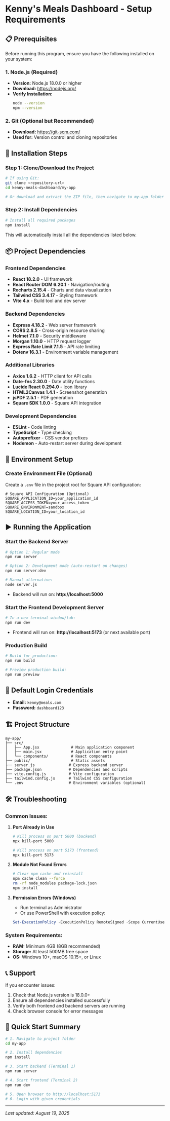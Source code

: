 # Kenny's Meals Dashboard - Setup Requirements

## 📋 Prerequisites

Before running this program, ensure you have the following installed on your system:

### 1. **Node.js (Required)**
- **Version:** Node.js 18.0.0 or higher
- **Download:** https://nodejs.org/
- **Verify Installation:**
  ```bash
  node --version
  npm --version
  ```

### 2. **Git (Optional but Recommended)**
- **Download:** https://git-scm.com/
- **Used for:** Version control and cloning repositories

## 🚀 Installation Steps

### Step 1: Clone/Download the Project
```bash
# If using Git:
git clone <repository-url>
cd kenny-meals-dashboard/my-app

# Or download and extract the ZIP file, then navigate to my-app folder
```

### Step 2: Install Dependencies
```bash
# Install all required packages
npm install
```

This will automatically install all the dependencies listed below.

## 📦 Project Dependencies

### **Frontend Dependencies**
- **React 18.2.0** - UI framework
- **React Router DOM 6.20.1** - Navigation/routing
- **Recharts 2.15.4** - Charts and data visualization
- **Tailwind CSS 3.4.17** - Styling framework
- **Vite 4.x** - Build tool and dev server

### **Backend Dependencies**
- **Express 4.18.2** - Web server framework
- **CORS 2.8.5** - Cross-origin resource sharing
- **Helmet 7.1.0** - Security middleware
- **Morgan 1.10.0** - HTTP request logger
- **Express Rate Limit 7.1.5** - API rate limiting
- **Dotenv 16.3.1** - Environment variable management

### **Additional Libraries**
- **Axios 1.6.2** - HTTP client for API calls
- **Date-fns 2.30.0** - Date utility functions
- **Lucide React 0.294.0** - Icon library
- **HTML2Canvas 1.4.1** - Screenshot generation
- **jsPDF 2.5.1** - PDF generation
- **Square SDK 1.0.0** - Square API integration

### **Development Dependencies**
- **ESLint** - Code linting
- **TypeScript** - Type checking
- **Autoprefixer** - CSS vendor prefixes
- **Nodemon** - Auto-restart server during development

## 🔧 Environment Setup

### Create Environment File (Optional)
Create a `.env` file in the project root for Square API configuration:
```env
# Square API Configuration (Optional)
SQUARE_APPLICATION_ID=your_application_id
SQUARE_ACCESS_TOKEN=your_access_token
SQUARE_ENVIRONMENT=sandbox
SQUARE_LOCATION_ID=your_location_id
```

## ▶️ Running the Application

### Start the Backend Server
```bash
# Option 1: Regular mode
npm run server

# Option 2: Development mode (auto-restart on changes)
npm run server:dev

# Manual alternative:
node server.js
```
- Backend will run on: **http://localhost:5000**

### Start the Frontend Development Server
```bash
# In a new terminal window/tab:
npm run dev
```
- Frontend will run on: **http://localhost:5173** (or next available port)

### Production Build
```bash
# Build for production:
npm run build

# Preview production build:
npm run preview
```

## 🔐 Default Login Credentials

- **Email:** `kenny@meals.com`
- **Password:** `dashboard123`

## 🏗️ Project Structure
```
my-app/
├── src/
│   ├── App.jsx              # Main application component
│   ├── main.jsx             # Application entry point
│   └── components/          # React components
├── public/                  # Static assets
├── server.js               # Express backend server
├── package.json            # Dependencies and scripts
├── vite.config.js          # Vite configuration
├── tailwind.config.js      # Tailwind CSS configuration
└── .env                    # Environment variables (optional)
```

## 🛠️ Troubleshooting

### Common Issues:

1. **Port Already in Use**
   ```bash
   # Kill process on port 5000 (backend)
   npx kill-port 5000
   
   # Kill process on port 5173 (frontend)
   npx kill-port 5173
   ```

2. **Module Not Found Errors**
   ```bash
   # Clear npm cache and reinstall
   npm cache clean --force
   rm -rf node_modules package-lock.json
   npm install
   ```

3. **Permission Errors (Windows)**
   - Run terminal as Administrator
   - Or use PowerShell with execution policy:
   ```powershell
   Set-ExecutionPolicy -ExecutionPolicy RemoteSigned -Scope CurrentUser
   ```

### System Requirements:
- **RAM:** Minimum 4GB (8GB recommended)
- **Storage:** At least 500MB free space
- **OS:** Windows 10+, macOS 10.15+, or Linux

## 📞 Support

If you encounter issues:
1. Check that Node.js version is 18.0.0+
2. Ensure all dependencies installed successfully
3. Verify both frontend and backend servers are running
4. Check browser console for error messages

## 🎯 Quick Start Summary

```bash
# 1. Navigate to project folder
cd my-app

# 2. Install dependencies
npm install

# 3. Start backend (Terminal 1)
npm run server

# 4. Start frontend (Terminal 2)
npm run dev

# 5. Open browser to http://localhost:5173
# 6. Login with given credentials
```

---
*Last updated: August 19, 2025*
